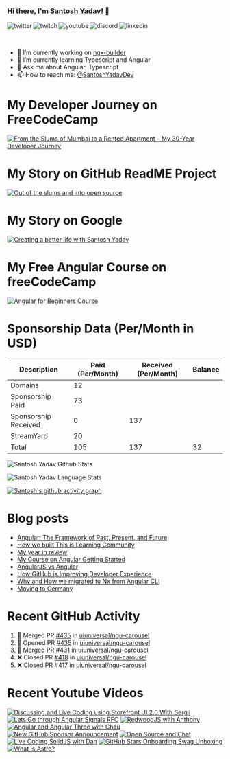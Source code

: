 ### Hi there, I'm [Santosh Yadav!](https://santoshyadav.dev) 👋

<p>
<a href="https://twitter.com/SantoshYadavDev">
   <img align="left" alt="twitter" src="https://img.shields.io/badge/Twitter-1DA1F2?style=for-the-badge&logo=twitter&logoColor=white" />
</a>&nbsp;&nbsp;

<a href="https://www.twitch.tv/santoshyadavdev">
   <img align="left" alt="twitch" src="https://img.shields.io/badge/Twitch-9146FF?style=for-the-badge&logo=twitch&logoColor=white" />
</a>&nbsp;&nbsp;

<a href="https://www.youtube.com/c/TechTalksWithSantosh">
   <img align="left" alt="youtube" src="https://img.shields.io/badge/YouTube-FF0000?style=for-the-badge&logo=youtube&logoColor=white" />
</a>&nbsp;&nbsp;

<a href="https://discord.gg/m6cNkVfXrQ">
   <img align="left" alt="discord" src="https://img.shields.io/badge/Discord-7289DA?style=for-the-badge&logo=discord&logoColor=white" />
</a>&nbsp;&nbsp;

<a href="https://www.linkedin.com/in/santoshyadavdev/">
   <img align="left" alt="linkedin" src="https://img.shields.io/badge/LinkedIn-0077B5?style=for-the-badge&logo=linkedin&logoColor=white" />
</a>
   


<p/>

<br/>
<p>

- 🔭 I’m currently working on [ngx-builder](https://github.com/ngx-builders)
- 🌱 I’m currently learning Typescript and Angular
- 💬 Ask me about Angular, Typescript
- 📫 How to reach me: [@SantoshYadavDev](https://twitter.com/SantoshYadavDev)

</p>

# My Developer Journey on FreeCodeCamp

[![From the Slums of Mumbai to a Rented Apartment – My 30-Year Developer Journey](https://images.ctfassets.net/s5uo95nf6njh/X5UtU4CujK58wJ0GYMOgX/5c270bf97627dd06134c316de8b95e44/Santosh_Yadav_07.01.2023_055.jpg?w=1200&fm=avif)](https://www.freecodecamp.org/news/my-journey-into-tech-from-slums-of-mumbai-to-my-own-apartment/)

# My Story on GitHub ReadME Project

[![Out of the slums and into open source](https://images.ctfassets.net/s5uo95nf6njh/2GWKJkEH95SEwMoqxEBRoX/3413d6d4c8f05070b9d9c549075b537c/Santosh_Yadav_07.01.2023_001_1.jpg?w=1200&fm=avif)](https://github.com/readme/stories/santosh-yadav)

# My Story on Google 

[![Creating a better life with Santosh Yadav](http://img.youtube.com/vi/RpSdB7BTp_U/0.jpg)](https://youtu.be/RpSdB7BTp_U)

# My Free Angular Course on freeCodeCamp

[![Angular for Beginners Course](http://img.youtube.com/vi/3qBXWUpoPHo/0.jpg)](http://www.youtube.com/watch?v=3qBXWUpoPHo)

# Sponsorship Data (Per/Month in USD)

| Description          | Paid (Per/Month) | Received (Per/Month) | Balance |
|----------------------|------------------|----------------------|---------|
| Domains              | 12               |                      |         |
| Sponsorship Paid     | 73               |                      |         |
| Sponsorship Received | 0                | 137                  |         |
| StreamYard           | 20               |                      |         |
| Total                | 105              | 137                  | 32      |

![Santosh Yadav Github Stats](https://github-readme-stats.vercel.app/api?username=SantoshYadavDev&show_icons=true&include_all_commits=true&theme=radical)

![Santosh Yadav Language Stats](https://github-readme-stats.vercel.app/api/top-langs/?username=SantoshYadavDev&layout=compact&theme=radical)

[![Santosh's github activity graph](https://github-readme-activity-graph.cyclic.app/graph?username=SantoshYadavDev&theme=github-compact)](https://github.com/ashutosh00710/github-readme-activity-graph)

# Blog posts
<!-- BLOG-POST-LIST:START -->
- [Angular: The Framework of Past, Present, and Future](https://dev.to/this-is-angular/angular-the-framework-of-past-present-and-future-87d)
- [How we built This is Learning Community](https://dev.to/this-is-learning/how-we-built-this-is-learning-community-g34)
- [My year in review](https://dev.to/this-is-learning/my-year-in-review-341d)
- [My Course on Angular Getting Started](https://dev.to/this-is-learning/my-course-on-angular-getting-started-3jec)
- [AngularJS vs Angular](https://dev.to/this-is-angular/angularjs-vs-angular-1gh6)
- [How GitHub is Improving Developer Experience](https://dev.to/this-is-learning/how-github-is-improving-developer-experience-8jj)
- [Why and How we migrated to Nx from Angular CLI](https://dev.to/this-is-angular/why-and-how-we-migrated-to-nx-from-angular-cli-5a61)
- [Moving to Germany](https://dev.to/santoshyadavdev/moving-to-germany-4no9)
<!-- BLOG-POST-LIST:END -->

# Recent GitHub Activity
<!--START_SECTION:activity-->
1. 🎉 Merged PR [#435](https://github.com/uiuniversal/ngu-carousel/pull/435) in [uiuniversal/ngu-carousel](https://github.com/uiuniversal/ngu-carousel)
2. 💪 Opened PR [#435](https://github.com/uiuniversal/ngu-carousel/pull/435) in [uiuniversal/ngu-carousel](https://github.com/uiuniversal/ngu-carousel)
3. 🎉 Merged PR [#431](https://github.com/uiuniversal/ngu-carousel/pull/431) in [uiuniversal/ngu-carousel](https://github.com/uiuniversal/ngu-carousel)
4. ❌ Closed PR [#418](https://github.com/uiuniversal/ngu-carousel/pull/418) in [uiuniversal/ngu-carousel](https://github.com/uiuniversal/ngu-carousel)
5. ❌ Closed PR [#417](https://github.com/uiuniversal/ngu-carousel/pull/417) in [uiuniversal/ngu-carousel](https://github.com/uiuniversal/ngu-carousel)
<!--END_SECTION:activity-->

# Recent Youtube Videos
<!-- BEGIN YOUTUBE-CARDS -->
[![Discussing and Live Coding using Storefront UI 2.0 With Sergii](https://ytcards.demolab.com/?id=MzigbDGN57Q&title=Discussing+and+Live+Coding+using+Storefront+UI+2.0+With+Sergii&lang=en&timestamp=1680774519&background_color=%230d1117&title_color=%23ffffff&stats_color=%23dedede&width=250 "Discussing and Live Coding using Storefront UI 2.0 With Sergii")](https://www.youtube.com/watch?v=MzigbDGN57Q)
[![Lets Go through Angular Signals RFC](https://ytcards.demolab.com/?id=Qea5siYHR1E&title=Lets+Go+through+Angular+Signals+RFC&lang=en&timestamp=1680684486&background_color=%230d1117&title_color=%23ffffff&stats_color=%23dedede&width=250 "Lets Go through Angular Signals RFC")](https://www.youtube.com/watch?v=Qea5siYHR1E)
[![RedwoodJS with Anthony](https://ytcards.demolab.com/?id=xMtEEL9xSas&title=RedwoodJS+with+Anthony&lang=en&timestamp=1679134422&background_color=%230d1117&title_color=%23ffffff&stats_color=%23dedede&width=250 "RedwoodJS with Anthony")](https://www.youtube.com/watch?v=xMtEEL9xSas)
[![Angular and Angular Three with Chau](https://ytcards.demolab.com/?id=J-hUD4Wb5T0&title=Angular+and+Angular+Three+with+Chau&lang=en&timestamp=1678271984&background_color=%230d1117&title_color=%23ffffff&stats_color=%23dedede&width=250 "Angular and Angular Three with Chau")](https://www.youtube.com/watch?v=J-hUD4Wb5T0)
[![New GitHub Sponsor Announcement](https://ytcards.demolab.com/?id=Yx5jDYEguL4&title=New+GitHub+Sponsor+Announcement&lang=en&timestamp=1677606076&background_color=%230d1117&title_color=%23ffffff&stats_color=%23dedede&width=250 "New GitHub Sponsor Announcement")](https://www.youtube.com/watch?v=Yx5jDYEguL4)
[![Open Source and Chat](https://ytcards.demolab.com/?id=UcienbLi9N8&title=Open+Source+and+Chat&lang=en&timestamp=1677494475&background_color=%230d1117&title_color=%23ffffff&stats_color=%23dedede&width=250 "Open Source and Chat")](https://www.youtube.com/watch?v=UcienbLi9N8)
[![Live Coding SolidJS with Dan](https://ytcards.demolab.com/?id=rEFfDoxe2qg&title=Live+Coding+SolidJS+with+Dan&lang=en&timestamp=1677148343&background_color=%230d1117&title_color=%23ffffff&stats_color=%23dedede&width=250 "Live Coding SolidJS with Dan")](https://www.youtube.com/watch?v=rEFfDoxe2qg)
[![GitHub Stars Onboarding Swag Unboxing](https://ytcards.demolab.com/?id=tEDm5lPeqQU&title=GitHub+Stars+Onboarding+Swag+Unboxing&lang=en&timestamp=1676407612&background_color=%230d1117&title_color=%23ffffff&stats_color=%23dedede&width=250 "GitHub Stars Onboarding Swag Unboxing")](https://www.youtube.com/watch?v=tEDm5lPeqQU)
[![What is Astro?](https://ytcards.demolab.com/?id=Z3yGHudmQzA&title=What+is+Astro%3F&lang=en&timestamp=1675406183&background_color=%230d1117&title_color=%23ffffff&stats_color=%23dedede&width=250 "What is Astro?")](https://www.youtube.com/watch?v=Z3yGHudmQzA)
<!-- END YOUTUBE-CARDS -->